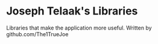 # Joseph Telaak's Libraries

Libraries that make the application more useful.
Written by github.com/The1TrueJoe